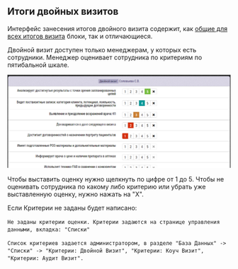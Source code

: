 ## Итоги двойных визитов

Интерфейс занесения итогов двойного визита содержит, как [общие для всех итогов визита](rep-visits.html) блоки, так и отличающиеся.

Двойной визит доступен только менеджерам, у которых есть сотрудники.
Менеджер оценивает сотрудника по критериям по пятибальной шкале.

![](../images/rep-visits-double.png)


Чтобы выставить оценку нужно щелкнуть по цифре от 1 до 5.
Чтобы не оценивать сотрудника по какому либо критерию или убрать уже выставленную оценку,
нужно нажать на "X".


Если Критерии не заданы будет написано:

`Не заданы критерии оценки. Критерии задаются на странице управления данными, вкладка: "Списки"`

`Список критериев задается администратором, в разделе "База Данных" -> "Списки" -> "Критерии: Двойной Визит", "Критерии: Коуч Визит", "Критерии: Аудит Визит".`
